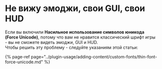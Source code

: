 # Не вижу эмоджи, свои GUI, свои HUD

Если вы включили **Насильное использование символов юникода (Force Unicode)**, потому что вам не нравится классический шрифт игры - вы не сможете видеть эмоджи, GUI и HUD.  
Чтобы решить эту проблему - следуйте указаниям этой статьи:  


{% page-ref page="../plugin-usage/adding-content/custom-fonts/thin-font-force-unicode.md" %}

